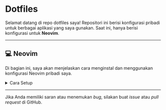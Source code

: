 # Dotfiles

Selamat datang di repo dotfiles saya\! Repositori ini berisi konfigurasi pribadi untuk berbagai aplikasi yang saya gunakan. Saat ini, hanya berisi konfigurasi untuk **Neovim**.

---

## 💻 Neovim

Di bagian ini, saya akan menjelaskan cara menginstal dan menggunakan konfigurasi Neovim pribadi saya.

<details>
<summary>Cara Setup</summary>

### 📄 Prasyarat

Untuk menggunakan konfigurasi ini, pastikan Anda telah menginstal beberapa _tools_ berikut:

- **Neovim** (versi 0.9.0 atau yang lebih baru)
- **Git**: Digunakan untuk mengelola _source code_ dan mengunduh _plugin_.
- **Node.js**: Diperlukan oleh beberapa _plugin_ Neovim, terutama yang berhubungan dengan _Language Server Protocol_ (LSP).
- **Python 3**: Digunakan sebagai _host_ untuk beberapa _plugin_ dan _Language Server_.
- **ripgrep**: **`rg`** adalah _tool_ pencarian yang sangat cepat untuk _string_ di dalam _file_. Digunakan oleh _plugin_ seperti Telescope.
- **fd**: Alternatif yang cepat dan mudah untuk perintah `find` bawaan Linux. Digunakan untuk mencari _file_ dengan cepat di dalam _project_.

### 📝 Rekomendasi

- **Nerd Fonts**: Sangat direkomendasikan untuk menampilkan ikon dan simbol dengan benar di _terminal_ Anda. Anda dapat mengunduh dan menginstal _font_ ini untuk mendapatkan pengalaman visual yang optimal.

### ⚙️ Instalasi

Anda memiliki dua opsi untuk menginstal konfigurasi ini:

#### Opsi 1: Menggunakan Symlink (Direkomendasikan)

Metode ini paling efisien jika Anda berencana untuk selalu menjaga konfigurasi Anda tetap sinkron dengan repositori ini.

1.  **Clone** repositori ini ke dalam direktori lokal Anda.
    ```bash
    git clone https://github.com/fitrifityanto/dotfiles.git
    ```
2.  **Backup** konfigurasi Neovim Anda yang sudah ada (jika ada).
    ```bash
    mv ~/.config/nvim ~/.config/nvim.bak
    ```
3.  **Symlink** konfigurasi Neovim dari folder `dotfiles` ke direktori `$HOME/.config`.
    ```bash
    ln -s ~/dotfiles/nvim ~/.config/nvim
    ```

#### Opsi 2: Salin Langsung

Jika Anda hanya ingin menyalin konfigurasi Neovim ini tanpa mengelola `symlink`.

1.  **Clone** repositori ini.

    ```bash
    git clone https://github.com/fitrifityanto/dotfiles.git ~/dotfiles
    ```

2.  **Backup** konfigurasi Neovim Anda yang sudah ada (jika ada).

    ```bash
    mv ~/.config/nvim ~/.config/nvim.bak
    ```

3.  **Salin** folder `nvim` ke direktori `.config` Anda.

    ```bash
    cp -r dotfiles/nvim ~/.config/
    ```

4.  **Buka Neovim**. Proses instalasi _plugin_ akan berjalan secara otomatis menggunakan **Lazy.nvim**.

### ✨ Plugin & Fitur

Berikut adalah beberapa _plugin_ utama yang saya gunakan:

- **Lazy.nvim**: _Plugin Manager_
- **Telescope**: _Fuzzy finder_
- **LSP (Language Server Protocol)**: Untuk fitur _autocomplete_, _hover documentation_, dan navigasi kode.
- **Treesitter**: Untuk _highlighting_ sintaksis yang lebih baik.
- **Catppuccin**: _Colorscheme_ yang saya gunakan.
- **Bufferline**: Menampilkan _tab bar_ untuk _buffer_.
- **Lualine**: _Status line_ yang informatif.
- **Neo-tree**: _File explorer_ di dalam Neovim.
- **Cmp**: _Completion plugin_.
- **Nvim-ufo**: _Folding plugin_.

</details>

---

Jika Anda memiliki saran atau menemukan _bug_, silakan buat _issue_ atau _pull request_ di GitHub.
